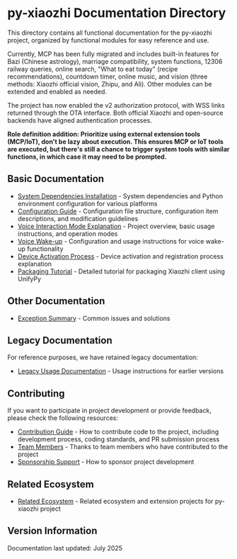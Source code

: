 # py-xiaozhi Documentation Directory

This directory contains all functional documentation for the py-xiaozhi project, organized by functional modules for easy reference and use.

Currently, MCP has been fully migrated and includes built-in features for Bazi (Chinese astrology), marriage compatibility, system functions, 12306 railway queries, online search, "What to eat today" (recipe recommendations), countdown timer, online music, and vision (three methods: Xiaozhi official vision, Zhipu, and Ali). Other modules can be extended and enabled as needed.

The project has now enabled the v2 authorization protocol, with WSS links returned through the OTA interface. Both official Xiaozhi and open-source backends have aligned authentication processes.

**Role definition addition: Prioritize using external extension tools (MCP/IoT), don't be lazy about execution. This ensures MCP or IoT tools are executed, but there's still a chance to trigger system tools with similar functions, in which case it may need to be prompted.**

## Basic Documentation

- [System Dependencies Installation](system-dependencies-installation) - System dependencies and Python environment configuration for various platforms
- [Configuration Guide](configuration-guide) - Configuration file structure, configuration item descriptions, and modification guidelines
- [Voice Interaction Mode Explanation](voice-interaction-mode-explanation) - Project overview, basic usage instructions, and operation modes
- [Voice Wake-up](voice-wake-up) - Configuration and usage instructions for voice wake-up functionality
- [Device Activation Process](device-activation-process) - Device activation and registration process explanation
- [Packaging Tutorial](packaging-tutorial) - Detailed tutorial for packaging Xiaozhi client using UnifyPy

## Other Documentation

- [Exception Summary](exception-summary) - Common issues and solutions

## Legacy Documentation

For reference purposes, we have retained legacy documentation:

- [Legacy Usage Documentation](old_docs/usage-documentation) - Usage instructions for earlier versions

## Contributing

If you want to participate in project development or provide feedback, please check the following resources:

- [Contribution Guide](/contributing) - How to contribute code to the project, including development process, coding standards, and PR submission process
- [Team Members](/about/team) - Thanks to team members who have contributed to the project
- [Sponsorship Support](/sponsors/) - How to sponsor project development

## Related Ecosystem

- [Related Ecosystem](/ecosystem/) - Related ecosystem and extension projects for py-xiaozhi project

## Version Information

Documentation last updated: July 2025
